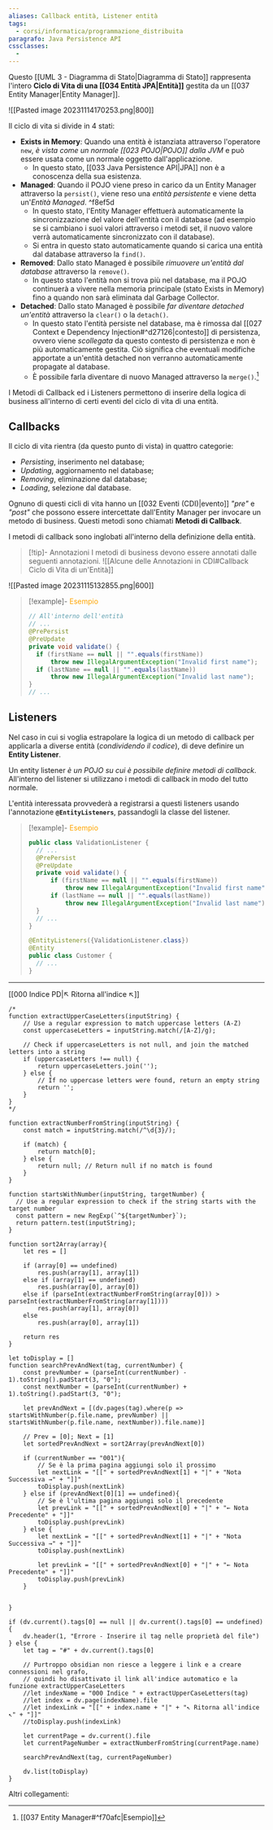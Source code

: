 ```yaml
---
aliases: Callback entità, Listener entità
tags:
  - corsi/informatica/programmazione_distribuita
paragrafo: Java Persistence API
cssclasses:
  - 
---
```

Questo [[UML 3 - Diagramma di Stato|Diagramma di Stato]] rappresenta l'intero **Ciclo di Vita di una [[034 Entità JPA|Entità]]** gestita da un [[037 Entity Manager|Entity Manager]].

![[Pasted image 20231114170253.png|800]]

Il ciclo di vita si divide in 4 stati:
- **Exists in Memory**: Quando una entità è istanziata attraverso l'operatore `new`, *è vista come un normale [[023 POJO|POJO]] dalla JVM* e può essere usata come un normale oggetto dall'applicazione.
	- In questo stato, [[033 Java Persistence API|JPA]] non è a conoscenza della sua esistenza.
- **Managed**: Quando il POJO viene preso in carico da un Entity Manager attraverso la `persist()`, viene reso una *entità persistente* e viene detta un'*Entità Managed*.  ^f8ef5d
	- In questo stato, l'Entity Manager effettuerà automaticamente la sincronizzazione del valore dell'entità con il database (ad esempio se si cambiano i suoi valori attraverso i metodi set, il nuovo valore verrà automaticamente sincronizzato con il database).
	- Si entra in questo stato automaticamente quando si carica una entità dal database attraverso la `find()`. 
- **Removed**: Dallo stato Managed è possibile *rimuovere un'entità dal database* attraverso la `remove()`. 
	- In questo stato l'entità non si trova più nel database, ma il POJO continuerà a vivere nella memoria principale (stato Exists in Memory) fino a quando non sarà eliminata dal Garbage Collector.
- **Detached**: Dallo stato Managed è possibile *far diventare detached un'entità* attraverso la `clear()` o la `detach()`.
	- In questo stato l'entità persiste nel database, ma è rimossa dal [[027 Context e Dependency Injection#^d27126|contesto]] di persistenza, ovvero viene *scollegata* da questo contesto di persistenza e non è più automaticamente gestita. Ciò significa che eventuali modifiche apportate a un'entità detached non verranno automaticamente propagate al database.
	- È possibile farla diventare di nuovo Managed attraverso la `merge()`.[^1]

[^1]: [[037 Entity Manager#^f70afc|Esempio]]

I Metodi di Callback ed i Listeners permettono di inserire della logica di business all'interno di certi eventi del ciclo di vita di una entità.

## Callbacks
Il ciclo di vita rientra (da questo punto di vista) in quattro categorie:
- *Persisting*, inserimento nel database;
- *Updating*, aggiornamento nel database;
- *Removing*, eliminazione dal database;
- *Loading*, selezione dal database.

Ognuno di questi cicli di vita hanno un [[032 Eventi (CDI)|evento]] *"pre"* e *"post"* che possono essere intercettate dall'Entity Manager per invocare un metodo di business. Questi metodi sono chiamati **Metodi di Callback**.

I metodi di callback sono inglobati all'interno della definizione della entità.

> [!tip]- Annotazioni
> I metodi di business devono essere annotati dalle seguenti annotazioni.
>![[Alcune delle Annotazioni in CDI#Callback Ciclo di Vita di un'Entità]]

![[Pasted image 20231115132855.png|600]]

> [!example]- <font color="orange">Esempio</font>
>```Java
>// All'interno dell'entità
>// ...
>@PrePersist
>@PreUpdate
>private void validate() {
>	if (firstName == null || "".equals(firstName))
>		throw new IllegalArgumentException("Invalid first name");
>	if (lastName == null || "".equals(lastName))
>		throw new IllegalArgumentException("Invalid last name");
>}
>// ...
>```

## Listeners
Nel caso in cui si voglia estrapolare la logica di un metodo di callback per applicarla a diverse entità (*condividendo il codice*), di deve definire un **Entity Listener**.

Un entity listener *è un POJO su cui è possibile definire metodi di callback*. All'interno del listener si utilizzano i metodi di callback in modo del tutto normale.

L'entità interessata provvederà a registrarsi a questi listeners usando l'annotazione **`@EntityListeners`**, passandogli la classe del listener.


> [!example]- <font color="orange">Esempio</font>
>```Java
>public class ValidationListener {
>	// ...
>	@PrePersist
>	@PreUpdate
>	private void validate() {
>		if (firstName == null || "".equals(firstName))
>			throw new IllegalArgumentException("Invalid first name");
>		if (lastName == null || "".equals(lastName))
>			throw new IllegalArgumentException("Invalid last name");
>	}
>	// ...
>}
>```
>
>```Java
>@EntityListeners({ValidationListener.class})
>@Entity
>public class Customer {
>	// ...
>}
>```

___
[[000 Indice PD|↖ Ritorna all'indice ↖]]

```dataviewjs
/*
function extractUpperCaseLetters(inputString) {
	// Use a regular expression to match uppercase letters (A-Z)
	const uppercaseLetters = inputString.match(/[A-Z]/g);
	
	// Check if uppercaseLetters is not null, and join the matched letters into a string
	if (uppercaseLetters !== null) {
		return uppercaseLetters.join('');
	} else {
	    // If no uppercase letters were found, return an empty string
	    return '';
	}
}
*/

function extractNumberFromString(inputString) {
	const match = inputString.match(/^\d{3}/);
	
	if (match) {
		return match[0];
	} else {
		return null; // Return null if no match is found
	}
}

function startsWithNumber(inputString, targetNumber) {
  // Use a regular expression to check if the string starts with the target number
  const pattern = new RegExp(`^${targetNumber}`);
  return pattern.test(inputString);
}

function sort2Array(array){
	let res = []
	
	if (array[0] == undefined)
		res.push(array[1], array[1])
	else if (array[1] == undefined)
		res.push(array[0], array[0])
	else if (parseInt(extractNumberFromString(array[0])) > parseInt(extractNumberFromString(array[1])))
		res.push(array[1], array[0])
	else
		res.push(array[0], array[1])
	
	return res
}

let toDisplay = []
function searchPrevAndNext(tag, currentNumber) {
	const prevNumber = (parseInt(currentNumber) - 1).toString().padStart(3, "0");
	const nextNumber = (parseInt(currentNumber) + 1).toString().padStart(3, "0");
	
	let prevAndNext = [(dv.pages(tag).where(p => startsWithNumber(p.file.name, prevNumber) || startsWithNumber(p.file.name, nextNumber)).file.name)]
	
	// Prev = [0]; Next = [1]
	let sortedPrevAndNext = sort2Array(prevAndNext[0])
	
	if (currentNumber == "001"){ 
		// Se è la prima pagina aggiungi solo il prossimo
		let nextLink = "[[" + sortedPrevAndNext[1] + "|" + "Nota Successiva →" + "]]"
		toDisplay.push(nextLink)
	} else if (prevAndNext[0][1] == undefined){
		// Se è l'ultima pagina aggiungi solo il precedente
		let prevLink = "[[" + sortedPrevAndNext[0] + "|" + "← Nota Precedente" + "]]"
		toDisplay.push(prevLink)
	} else {
		let nextLink = "[[" + sortedPrevAndNext[1] + "|" + "Nota Successiva →" + "]]"
		toDisplay.push(nextLink)
		
		let prevLink = "[[" + sortedPrevAndNext[0] + "|" + "← Nota Precedente" + "]]"
		toDisplay.push(prevLink)
	}
	
	
}

if (dv.current().tags[0] == null || dv.current().tags[0] == undefined){
	dv.header(1, "Errore - Inserire il tag nelle proprietà del file")
} else {
	let tag = "#" + dv.current().tags[0]

	// Purtroppo obsidian non riesce a leggere i link e a creare connessioni nel grafo,
	// quindi ho disattivato il link all'indice automatico e la funzione extractUpperCaseLetters
	//let indexName = "000 Indice " + extractUpperCaseLetters(tag)
	//let index = dv.page(indexName).file
	//let indexLink = "[[" + index.name + "|" + "↖ Ritorna all'indice ↖" + "]]"
	//toDisplay.push(indexLink)
	
	let currentPage = dv.current().file
	let currentPageNumber = extractNumberFromString(currentPage.name)
	
	searchPrevAndNext(tag, currentPageNumber)
	
	dv.list(toDisplay)
}
```

Altri collegamenti: 